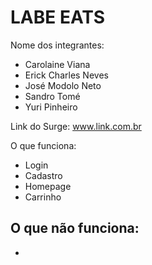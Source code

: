 # LABE EATS

Nome dos integrantes: 
- Carolaine Viana
- Erick Charles Neves
- José Modolo Neto
- Sandro Tomé
- Yuri Pinheiro

Link do Surge: www.link.com.br

O que funciona:
- Login
- Cadastro
- Homepage
- Carrinho

O que não funciona: 
- 
- 